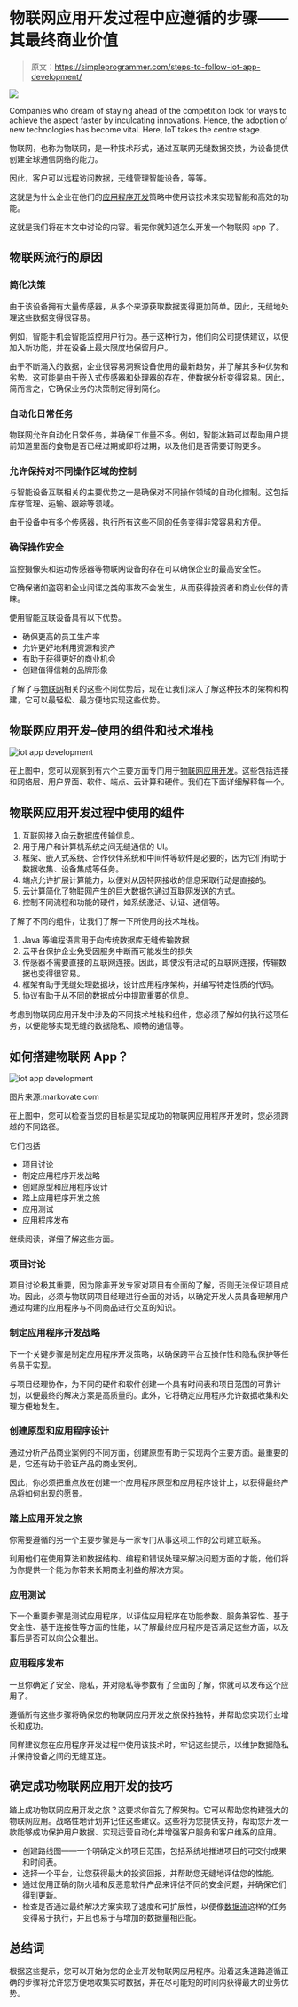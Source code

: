 # 物联网应用开发过程中应遵循的步骤——其最终商业价值

> 原文：<https://simpleprogrammer.com/steps-to-follow-iot-app-development/>

![](img/7f9c869b7d9949906ee96826f54905ef.png)

Companies who dream of staying ahead of the competition look for ways to achieve the aspect faster by inculcating innovations. Hence, the adoption of new technologies has become vital. Here, IoT takes the centre stage.

物联网，也称为物联网，是一种技术形式，通过互联网无缝数据交换，为设备提供创建全球通信网络的能力。

因此，客户可以远程访问数据，无缝管理智能设备，等等。

这就是为什么企业在他们的[应用程序开发](https://simpleprogrammer.com/mobile-app-development-trends-2022/)策略中使用该技术来实现智能和高效的功能。

这就是我们将在本文中讨论的内容。看完你就知道怎么开发一个物联网 app 了。

## 物联网流行的原因

### 简化决策

由于该设备拥有大量传感器，从多个来源获取数据变得更加简单。因此，无缝地处理这些数据变得很容易。

例如，智能手机会智能监控用户行为。基于这种行为，他们向公司提供建议，以便加入新功能，并在设备上最大限度地保留用户。

由于不断涌入的数据，企业很容易洞察设备使用的最新趋势，并了解其多种优势和劣势。这可能是由于嵌入式传感器和处理器的存在，使数据分析变得容易。因此，简而言之，它确保业务的决策制定得到简化。

### 自动化日常任务

物联网允许自动化日常任务，并确保工作量不多。例如，智能冰箱可以帮助用户提前知道里面的食物是否已经过期或即将过期，以及他们是否需要订购更多。

### 允许保持对不同操作区域的控制

与智能设备互联相关的主要优势之一是确保对不同操作领域的自动化控制。这包括库存管理、运输、跟踪等领域。

由于设备中有多个传感器，执行所有这些不同的任务变得非常容易和方便。

### 确保操作安全

监控摄像头和运动传感器等物联网设备的存在可以确保企业的最高安全性。

它确保诸如盗窃和企业间谍之类的事故不会发生，从而获得投资者和商业伙伴的青睐。

使用智能互联设备具有以下优势。

*   确保更高的员工生产率
*   允许更好地利用资源和资产
*   有助于获得更好的商业机会
*   创建值得信赖的品牌形象

了解了与[物联网](https://simpleprogrammer.com/becoming-iot-developer/)相关的这些不同优势后，现在让我们深入了解这种技术的架构和构建，它可以最轻松、最方便地实现这些优势。

## 物联网应用开发–使用的组件和技术堆栈

![iot app development](img/80c735c76d3162b4e09f8d0f21b8241c.png)

在上图中，您可以观察到有六个主要方面专门用于[物联网应用开发](https://www.xongolab.com/iot-internet-of-things-app-development/)。这些包括连接和网络层、用户界面、软件、端点、云计算和硬件。我们在下面详细解释每一个。

## 物联网应用开发过程中使用的组件

1.  互联网接入向[云数据库](https://aws.amazon.com/products/databases/)传输信息。
2.  用于用户和计算机系统之间无缝通信的 UI。
3.  框架、嵌入式系统、合作伙伴系统和中间件等软件是必要的，因为它们有助于数据收集、设备集成等任务。
4.  端点允许扩展计算能力，以便对从因特网接收的信息采取行动是直接的。
5.  云计算简化了物联网产生的巨大数据包通过互联网发送的方式。
6.  控制不同流程和功能的硬件，如系统激活、认证、通信等。

了解了不同的组件，让我们了解一下所使用的技术堆栈。

1.  Java 等编程语言用于向传统数据库无缝传输数据
2.  云平台保护企业免受因服务中断而可能发生的损失
3.  传感器不需要直接的互联网连接。因此，即使没有活动的互联网连接，传输数据也变得很容易。
4.  框架有助于无缝处理数据块，设计应用程序架构，并编写特定性质的代码。
5.  协议有助于从不同的数据成分中提取重要的信息。

考虑到物联网应用开发中涉及的不同技术堆栈和组件，您必须了解如何执行这项任务，以便能够实现无缝的数据隐私、顺畅的通信等。

## 如何搭建物联网 App？

![iot app development](img/c07c4231c4c0d1b5763786c4d5f72e6f.png)

图片来源:markovate.com

在上图中，您可以检查当您的目标是实现成功的物联网应用程序开发时，您必须跨越的不同路径。

它们包括

*   项目讨论
*   制定应用程序开发战略
*   创建原型和应用程序设计
*   踏上应用程序开发之旅
*   应用测试
*   应用程序发布

继续阅读，详细了解这些方面。

### 项目讨论

项目讨论极其重要，因为除非开发专家对项目有全面的了解，否则无法保证项目成功。因此，必须与物联网项目经理进行全面的对话，以确定开发人员具备理解用户通过构建的应用程序与不同商品进行交互的知识。

### 制定应用程序开发战略

下一个关键步骤是制定应用程序开发策略，以确保跨平台互操作性和隐私保护等任务易于实现。

与项目经理协作，为不同的硬件和软件创建一个具有时间表和项目范围的可靠计划，以便最终的解决方案是高质量的。此外，它将确定应用程序允许数据收集和处理方便地发生。

### 创建原型和应用程序设计

通过分析产品商业案例的不同方面，创建原型有助于实现两个主要方面。最重要的是，它还有助于验证产品的商业案例。

因此，你必须把重点放在创建一个应用程序原型和应用程序设计上，以获得最终产品将如何出现的愿景。

### 踏上应用开发之旅

你需要遵循的另一个主要步骤是与一家专门从事这项工作的公司建立联系。

利用他们在使用算法和数据结构、编程和错误处理来解决问题方面的才能，他们将为你提供一个能为你带来长期商业利益的解决方案。

### 应用测试

下一个重要步骤是测试应用程序，以评估应用程序在功能参数、服务兼容性、基于安全性、基于连接性等方面的性能，以了解最终应用程序是否满足这些方面，以及事后是否可以向公众推出。

### 应用程序发布

一旦你确定了安全、隐私，并对隐私等参数有了全面的了解，你就可以发布这个应用了。

遵循所有这些步骤将确保您的物联网应用开发之旅保持独特，并帮助您实现行业增长和成功。

同样建议您在应用程序开发过程中使用该技术时，牢记这些提示，以维护数据隐私并保持设备之间的无缝互连。

## 确定成功物联网应用开发的技巧

踏上成功物联网应用开发之旅？这要求你首先了解架构。它可以帮助您构建强大的物联网应用。战略性地计划并记住这些建议。这些将为您提供支持，帮助您开发一款能够成功保护用户数据、实现运营自动化并增强客户服务和客户维系的应用。

*   创建路线图——一个明确定义的项目范围，包括系统地推进项目的可交付成果和时间表。
*   选择一个平台，让您获得最大的投资回报，并帮助您无缝地评估您的性能。
*   通过使用正确的防火墙和反恶意软件产品来评估不同的安全问题，并确保它们得到更新。
*   检查是否通过最终解决方案实现了速度和可扩展性，以便像[数据流](https://www.techtarget.com/searchnetworking/definition/data-streaming)这样的任务变得易于执行，并且也易于与增加的数据量相匹配。

## 总结词

根据这些提示，您可以开始为您的企业开发物联网应用程序。沿着这条道路遵循正确的步骤将允许您方便地收集实时数据，并在尽可能短的时间内获得最大的业务优势。